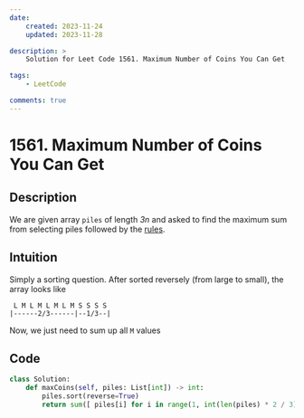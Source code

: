 ```yaml
---
date:
    created: 2023-11-24
    updated: 2023-11-28

description: >
    Solution for Leet Code 1561. Maximum Number of Coins You Can Get

tags:
    - LeetCode

comments: true
---
```

# 1561. Maximum Number of Coins You Can Get

## Description

We are given array `piles` of length *3n* and asked to find the maximum sum from selecting piles followed by the [rules](https://leetcode.com/problems/maximum-number-of-coins-you-can-get/description/?envType=daily-question&envId=2023-11-24).

## Intuition

Simply a sorting question. After sorted reversely (from large to small), the array looks like

```
 L M L M L M L M S S S S 
|------2/3------|--1/3--|
```

Now, we just need to sum up all `M` values

## Code

```python
class Solution:
    def maxCoins(self, piles: List[int]) -> int:
        piles.sort(reverse=True)
        return sum([ piles[i] for i in range(1, int(len(piles) * 2 / 3), 2)])
```